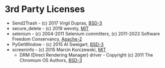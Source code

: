 3rd Party Licenses
====================================

* Send2Trash - (c) 2017 Virgil Dupras, [BSD-3](https://github.com/arsenetar/send2trash/blob/master/LICENSE) 
* secure_delete - (c) 2019 wevsty, [MIT](https://github.com/wevsty/secure_delete/blob/master/LICENSE)
* selenium - (c) 2004-2011 Selenium committers, (c) 2011-2023 Software Freedom Conservancy, [Apache-2](https://github.com/SeleniumHQ/selenium/blob/trunk/LICENSE) 
* PyGetWindow - (c) 2015 Al Sweigart, [BSD-3](https://github.com/asweigart/PyGetWindow/blob/master/LICENSE.txt)
* screeninfo - (c) 2015 Marcin Kurczewski, [MIT](https://github.com/rr-/screeninfo/blob/master/LICENSE.md)
    * DRM (Direct Rendering Manager) driver - Copyright (c) 2011 The Chromium OS Authors, [BSD-3](https://github.com/rr-/screeninfo/blob/master/LICENSE.md#drm-direct-rendering-manager-driver)
